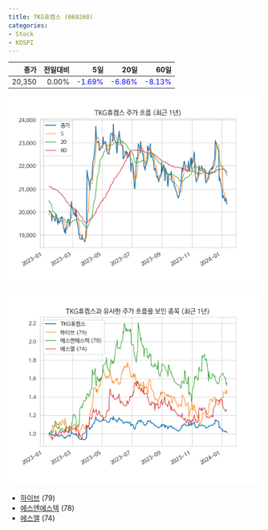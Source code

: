```yaml
---
title: TKG휴켐스 (069260)
categories:
- Stock
- KOSPI
---
```


|종가|전일대비|5일|20일|60일|
|---:|-------:|--:|---:|---:|
|20,350|0.00%|<span style="color: blue">-1.69%</span>|<span style="color: blue">-6.86%</span>|<span style="color: blue">-8.13%</span>|


<!-- more -->

![069260](/assets/images/stock/069260.png)

![069260](/assets/images/stock/069260_sim.png)

- [하이브](/352820/) (79)
- [에스앤에스텍](/101490/) (78)
- [에스엘](//005850/) (74)